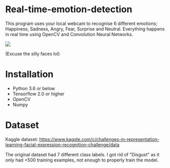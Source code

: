 # Real-time-emotion-detection
This program uses your local webcam to recognise 6 different emotions; Happiness, Sadness, Angry, Fear, Surprise and Neutral. Everything happens in real time using OpenCV and Convolution Neural Networks. 

![](emotion_detection_demo.gif)

(Excuse the silly faces lol)

# Installation
- Python 3.6 or below
- Tensorflow 2.0 or higher
- OpenCV
- Numpy

# Dataset
Kaggle dataset: https://www.kaggle.com/c/challenges-in-representation-learning-facial-expression-recognition-challenge/data

The original dataset had 7 different class labels. I got rid of "Disgust" as it only had <500 training examples, not enough to properly train the model.
